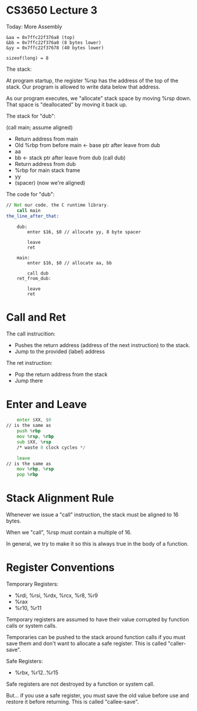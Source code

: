 
# CS3650 Lecture 3

Today: More Assembly

```
&aa = 0x7ffc22f376a8 (top)
&bb = 0x7ffc22f376a0 (8 bytes lower)
&yy = 0x7ffc22f37678 (40 bytes lower)

sizeof(long) = 8
```

The stack:

At program startup, the register %rsp has the 
address of the top of the stack. Our program is
allowed to write data below that address.

As our program executes, we "allocate" stack space
by moving %rsp down. That space is "deallocated" by 
moving it back up.

The stack for "dub":

(call main; assume aligned)
 * Return address from main
 * Old %rbp from before main <- base ptr after leave from dub
 * aa
 * bb <- stack ptr after leave from dub
(call dub)
 * Return address from dub
 * %rbp for main stack frame
 * yy
 * (spacer)
(now we're aligned)

The code for "dub":

```asm
// Not our code, the C runtime library.
    call main
the_line_after_that:    
```

```
    dub:
        enter $16, $0 // allocate yy, 8 byte spacer
        
        leave
        ret

    main:
        enter $16, $0 // allocate aa, bb
       
        call dub
    ret_from_dub:
       
        leave
        ret
```

# Call and Ret

The call instrucition:

 * Pushes the return address (address of the 
   next instruction) to the stack.
 * Jump to the provided (label) address

The ret instruction:

 * Pop the return address from the stack
 * Jump there

# Enter and Leave

```asm
    enter $XX, $0
// is the same as
    push %rbp
    mov %rsp, %rbp
    sub $XX, %rsp
    /* waste 8 clock cycles */

    leave
// is the same as
    mov %rbp, %rsp
    pop %rbp
```

# Stack Alignment Rule

Whenever we issue a "call" instruction, the stack
must be aligned to 16 bytes.

When we "call", %rsp must contain a multiple of 16.

In general, we try to make it so this is always
true in the body of a function.

# Register Conventions

Temporary Registers:

 - %rdi, %rsi, %rdx, %rcx, %r8, %r9
 - %rax
 - %r10, %r11

Temporary registers are assumed to have their value
corrupted by function calls or system calls.

Temporaries can be pushed to the stack around
function calls if you must save them and don't want
to allocate a safe register. This is called
"caller-save".

Safe Registers:

 - %rbx, %r12..%r15

Safe registers are not destroyed by a function or
system call.

But... if you use a safe register, you must save
the old value before use and restore it before
returning. This is called "callee-save".







